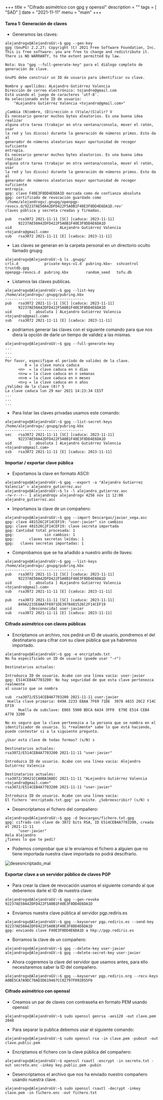 +++
title = "Cifrado asimétrico con gpg y openssl"
description = ""
tags = [
    "SAD"
]
date = "2021-11-11"
menu = "main"
+++

#### Tarea 1: Generación de claves

* Generamos las claves:

~~~
alejandrogv@AlejandroGV:~$ gpg --gen-key
gpg (GnuPG) 2.2.27; Copyright (C) 2021 Free Software Foundation, Inc.
This is free software: you are free to change and redistribute it.
There is NO WARRANTY, to the extent permitted by law.

Nota: Usa "gpg --full-generate-key" para el diálogo completo de generación de clave.

GnuPG debe construir un ID de usuario para identificar su clave.

Nombre y apellidos: ALejandro Gutiérrez Valencia
Dirección de correo electrónico: tojandro@gmail.com
Está usando el juego de caracteres 'utf-8'.
Ha seleccionado este ID de usuario:
    "ALejandro Gutiérrez Valencia <tojandro@gmail.com>"

¿Cambia (N)ombre, (D)irección o (V)ale/(S)alir? V
Es necesario generar muchos bytes aleatorios. Es una buena idea realizar
alguna otra tarea (trabajar en otra ventana/consola, mover el ratón, usar
la red y los discos) durante la generación de números primos. Esto da al
generador de números aleatorios mayor oportunidad de recoger suficiente
entropía.
Es necesario generar muchos bytes aleatorios. Es una buena idea realizar
alguna otra tarea (trabajar en otra ventana/consola, mover el ratón, usar
la red y los discos) durante la generación de números primos. Esto da al
generador de números aleatorios mayor oportunidad de recoger suficiente
entropía.
gpg: clave F40E3F8DD4E6DA1D marcada como de confianza absoluta
gpg: certificado de revocación guardado como '/home/alejandrogv/.gnupg/openpgp-revocs.d/92237AE50A42DFD422F5A0B1F40E3F8DD4E6DA1D.rev'
claves pública y secreta creadas y firmadas.

pub   rsa3072 2021-11-11 [SC] [caduca: 2023-11-11]
      92237AE50A42DFD422F5A0B1F40E3F8DD4E6DA1D
uid                      ALejandro Gutiérrez Valencia <tojandro@gmail.com>
sub   rsa3072 2021-11-11 [E] [caduca: 2023-11-11]
~~~

* Las claves se generan en la carpeta personal en un directorio oculto llamado gnupg

~~~
alejandrogv@AlejandroGV:~$ ls .gnupg/
crls.d            private-keys-v1.d  pubring.kbx~  sshcontrol  trustdb.gpg
openpgp-revocs.d  pubring.kbx        random_seed   tofu.db
~~~

* Listamos las claves publicas.

~~~
alejandrogv@AlejandroGV:~$ gpg --list-key
/home/alejandrogv/.gnupg/pubring.kbx
------------------------------------
pub   rsa3072 2021-11-11 [SC] [caduca: 2023-11-11]
      92237AE50A42DFD422F5A0B1F40E3F8DD4E6DA1D
uid        [  absoluta ] ALejandro Gutiérrez Valencia <tojandro@gmail.com>
sub   rsa3072 2021-11-11 [E] [caduca: 2023-11-11]
~~~


* podriamos generar las claves con el siguiente comando para que nos diera la opción de darle un tiempo de validez a las mismas.

~~~
alejandrogv@AlejandroGV:~$ gpg --full-generate-key
...
...
...
Por favor, especifique el período de validez de la clave.
         0 = la clave nunca caduca
      <n>  = la clave caduca en n días
      <n>w = la clave caduca en n semanas
      <n>m = la clave caduca en n meses
      <n>y = la clave caduca en n años
¿Validez de la clave (0)? 5
La clave caduca lun 29 mar 2021 14:23:34 CEST
...
...
...
~~~

* Para listar las claves privadas usamos este comando:

~~~
alejandrogv@AlejandroGV:~$ gpg --list-secret-keys
/home/alejandrogv/.gnupg/pubring.kbx
------------------------------------
sec   rsa3072 2021-11-11 [SC] [caduca: 2023-11-11]
      92237AE50A42DFD422F5A0B1F40E3F8DD4E6DA1D
uid        [  absoluta ] ALejandro Gutiérrez Valencia <tojandro@gmail.com>
ssb   rsa3072 2021-11-11 [E] [caduca: 2023-11-11]
~~~

#### Importar / exportar clave pública

* Exportamos la clave en formato ASCII:

~~~
alejandrogv@AlejandroGV:~$ gpg --export -a "Alejandro Gutierrez Valencia" > alejandro_gutierrez.asc
alejandrogv@AlejandroGV:~$ ls -l alejandro_gutierrez.asc 
-rw-r--r-- 1 alejandrogv alejandrogv 4256 nov 11 12:08 alejandro_gutierrez.asc
~~~

* Importamos la clave de un compañero:

~~~
alejandrogv@AlejandroGV:~$ gpg --import Descargas/javier_vega.asc 
gpg: clave 481526C2F14CEF19: "user-javier" sin cambios
gpg: clave 481526C2F14CEF19: clave secreta importada
gpg: Cantidad total procesada: 1
gpg:              sin cambios: 1
gpg:       claves secretas leídas: 1
gpg:   claves secretas importadas: 1
~~~

* Comprobamos que se ha añadido a nuestro anillo de llaves:

~~~
alejandrogv@AlejandroGV:~$ gpg --list-keys
/home/alejandrogv/.gnupg/pubring.kbx
------------------------------------
pub   rsa3072 2021-11-11 [SC] [caduca: 2023-11-11]
      92237AE50A42DFD422F5A0B1F40E3F8DD4E6DA1D
uid        [  absoluta ] ALejandro Gutiérrez Valencia <tojandro@gmail.com>
sub   rsa3072 2021-11-11 [E] [caduca: 2023-11-11]

pub   rsa3072 2021-11-11 [SC] [caduca: 2023-11-11]
      849A2233E8AA7F6971DE3978481526C2F14CEF19
uid        [desconocida] user-javier
sub   rsa3072 2021-11-11 [E] [caduca: 2023-11-11]
~~~

#### Cifrado asimétrico con claves públicas

* Encriptamos un archivo, nos pedirá un ID de usuario, pondremos el del destinatario para cifrar con su clave pública que ya habremos importado.

~~~
alejandrogv@AlejandroGV:~$ gpg -e encriptado.txt 
No ha especificado un ID de usuario (puede usar "-r")

Destinatarios actuales:

Introduzca ID de usuario. Acabe con una línea vacía: user-javier
gpg: E514CEB4A7703200: No hay seguridad de que esta clave pertenezca realmente
al usuario que se nombra

sub  rsa3072/E514CEB4A7703200 2021-11-11 user-javier
 Huella clave primaria: 849A 2233 E8AA 7F69 71DE  3978 4815 26C2 F14C EF19
      Huella de subclave: E065 5900 BDCA 6A34 3FF0  E79E E514 CEB4 A770 3200

No es seguro que la clave pertenezca a la persona que se nombra en el
identificador de usuario. Si *realmente* sabe lo que está haciendo,
puede contestar sí a la siguiente pregunta.

¿Usar esta clave de todas formas? (s/N) s

Destinatarios actuales:
rsa3072/E514CEB4A7703200 2021-11-11 "user-javier"

Introduzca ID de usuario. Acabe con una línea vacía: Alejandro Gutiérrez Valencia

Destinatarios actuales:
rsa3072/30421CCA0BA3A8EC 2021-11-11 "ALejandro Gutiérrez Valencia <tojandro@gmail.com>"
rsa3072/E514CEB4A7703200 2021-11-11 "user-javier"

Introduzca ID de usuario. Acabe con una línea vacía: 
El fichero 'encriptado.txt.gpg' ya existe. ¿Sobreescribir? (s/N) s
~~~

* Desencriptamos el fichero del compañero:

~~~
alejandrogv@AlejandroGV:~$ gpg -d Descargas/fichero.txt.gpg 
gpg: cifrado con clave de 3072 bits RSA, ID E514CEB4A7703200, creada el 2021-11-11
      "user-javier"
Hola Alejandro 
¿Tienes lo que te pedí?
~~~

* Podemos comprobar que si le enviamos el fichero a alguien que no tiene importada nuestra clave importada no podrá descifrarlo.

![desesncriptado_mal](/asimetrica/3.png)

####  Exportar clave a un servidor público de claves PGP

* Para crear la clave de revocación usamos el siguiente comando al que deberemos darle el ID de nuestra clave:

~~~
alejandrogv@AlejandroGV:~$ gpg --gen-revoke 92237AE50A42DFD422F5A0B1F40E3F8DD4E6DA1D
~~~

* Enviamos nuestra clave pública al servidor pgp.rediris.es 

~~~
alejandrogv@AlejandroGV:~$ gpg --keyserver pgp.rediris.es --send-key 92237AE50A42DFD422F5A0B1F40E3F8DD4E6DA1D
gpg: enviando clave F40E3F8DD4E6DA1D a hkp://pgp.rediris.es
~~~

* Borramos la clave de un compañero:

~~~
alejandrogv@AlejandroGV:~$ gpg --delete-key user-javier
alejandrogv@AlejandroGV:~$ gpg --delete-secret-key user-javier
~~~

* Ahora cogeremos la clave del servidor que usamos antes, para ello necesitaremos saber la ID del compañero.

~~~
alejandrogv@AlejandroGV:~$ gpg --keyserver pgp.rediris.org --recv-keys A0BE5CA7A9DC70AD3D619467CC02797F092855F6
~~~

#### Cifrado asimétrico con openssl

* Creamos un par de claves con contraseña en formato PEM usando openssl:

~~~
alejandrogv@AlejandroGV:~$ sudo openssl genrsa -aes128 -out clave.pem 2048
~~~

* Para separar la publica debemos usar el siguiente comando:

~~~
alejandrogv@AlejandroGV:~$ sudo openssl rsa -in clave.pem -pubout -out clave.public.pem
~~~

* Encriptamos el fichero con la clave pública del compañero:

~~~
alejandrogv@AlejandroGV:~$ openssl rsautl -encrypt -in secreto.txt -out secreto.enc -inkey key.public.pem -pubin
~~~

* Desencriptamos el archivo que nos ha enviado nuestro compañero usando nuestra clave.

~~~
alejandrogv@AlejandroGV:~$ sudo openssl rsautl -decrypt -inkey clave.pem -in fichero.enc -out fichero.txt
~~~